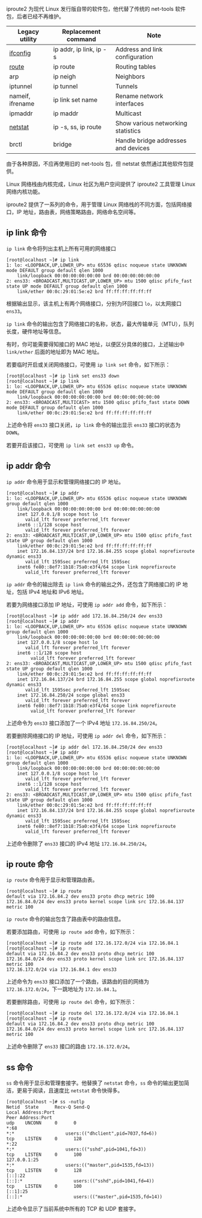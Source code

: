 iproute2 为现代 Linux 发行版自带的软件包，他代替了传统的 net-tools 软件包，后者已经不再维护。

| Legacy utility                                                           | Replacement command     | Note                                |
| ------------------------------------------------------------------------ | ----------------------- | ----------------------------------- |
| [ifconfig](https://en.wikipedia.org/wiki/Ifconfig "Ifconfig")            | ip addr, ip link, ip -s | Address and link configuration      |
| [route](https://en.wikipedia.org/wiki/Route_(command) "Route (command)") | ip route                | Routing tables                      |
| arp                                                                      | ip neigh                | Neighbors                           |
| iptunnel                                                                 | ip tunnel               | Tunnels                             |
| nameif, ifrename                                                         | ip link set name        | Rename network interfaces           |
| ipmaddr                                                                  | ip maddr                | Multicast                           |
| [netstat](https://en.wikipedia.org/wiki/Netstat "Netstat")               | ip -s, ss, ip route     | Show various networking statistics  |
| brctl                                                                    | bridge                  | Handle bridge addresses and devices |

由于各种原因，不应再使用旧的 net-tools 包，但 netstat 依然通过其他软件包提供。

Linux 网络栈由内核完成，Linux 社区为用户空间提供了 iproute2 工具管理 Linux 网络内核功能。

iproute2 提供了一系列的命令，用于管理 Linux 网络栈的不同方面，包括网络接口，IP 地址，路由表，网络策略路由，网络命名空间等。

## ip link 命令

`ip link` 命令将列出主机上所有可用的网络接口

```text
[root@localhost ~]# ip link
1: lo: <LOOPBACK,UP,LOWER_UP> mtu 65536 qdisc noqueue state UNKNOWN mode DEFAULT group default qlen 1000
    link/loopback 00:00:00:00:00:00 brd 00:00:00:00:00:00
2: ens33: <BROADCAST,MULTICAST,UP,LOWER_UP> mtu 1500 qdisc pfifo_fast state UP mode DEFAULT group default qlen 1000
    link/ether 00:0c:29:01:5e:e2 brd ff:ff:ff:ff:ff:ff
```

根据输出显示，该主机上有两个网络接口，分别为环回接口 `lo`，以太网接口 `ens33`。

`ip link` 命令的输出包含了网络接口的名称，状态，最大传输单元（MTU），队列长度，硬件地址等信息。

有时，你可能需要得知接口的 MAC 地址，以便区分具体的接口，上述输出中 `link/ether` 后面的地址即为 MAC 地址。

若要临时开启或关闭网络接口，可使用 `ip link set` 命令，如下所示：

```text
[root@localhost ~]# ip link set ens33 down
[root@localhost ~]# ip link
1: lo: <LOOPBACK,UP,LOWER_UP> mtu 65536 qdisc noqueue state UNKNOWN mode DEFAULT group default qlen 1000
    link/loopback 00:00:00:00:00:00 brd 00:00:00:00:00:00
2: ens33: <BROADCAST,MULTICAST> mtu 1500 qdisc pfifo_fast state DOWN mode DEFAULT group default qlen 1000
    link/ether 00:0c:29:01:5e:e2 brd ff:ff:ff:ff:ff:ff
```

上述命令将 `ens33` 接口关闭，`ip link` 命令的输出显示 `ens33` 接口的状态为 `DOWN`。

若要开启该接口，可使用 `ip link set ens33 up` 命令。

## ip addr 命令

`ip addr` 命令用于显示和管理网络接口的 IP 地址。

```text
[root@localhost ~]# ip addr
1: lo: <LOOPBACK,UP,LOWER_UP> mtu 65536 qdisc noqueue state UNKNOWN group default qlen 1000
    link/loopback 00:00:00:00:00:00 brd 00:00:00:00:00:00
    inet 127.0.0.1/8 scope host lo
       valid_lft forever preferred_lft forever
    inet6 ::1/128 scope host
       valid_lft forever preferred_lft forever
2: ens33: <BROADCAST,MULTICAST,UP,LOWER_UP> mtu 1500 qdisc pfifo_fast state UP group default qlen 1000
    link/ether 00:0c:29:01:5e:e2 brd ff:ff:ff:ff:ff:ff
    inet 172.16.84.137/24 brd 172.16.84.255 scope global noprefixroute dynamic ens33
       valid_lft 1595sec preferred_lft 1595sec
    inet6 fe80::8ef7:1b18:75a0:e3f4/64 scope link noprefixroute
       valid_lft forever preferred_lft forever
```

`ip addr` 命令的输出除去 `ip link` 命令的输出之外，还包含了网络接口的 IP 地址，包括 IPv4 地址和 IPv6 地址。

若要为网络接口添加 IP 地址，可使用 `ip addr add` 命令，如下所示：

```text
[root@localhost ~]# ip addr add 172.16.84.250/24 dev ens33
[root@localhost ~]# ip addr
1: lo: <LOOPBACK,UP,LOWER_UP> mtu 65536 qdisc noqueue state UNKNOWN group default qlen 1000
    link/loopback 00:00:00:00:00:00 brd 00:00:00:00:00:00
    inet 127.0.0.1/8 scope host lo
       valid_lft forever preferred_lft forever
    inet6 ::1/128 scope host
         valid_lft forever preferred_lft forever
2: ens33: <BROADCAST,MULTICAST,UP,LOWER_UP> mtu 1500 qdisc pfifo_fast state UP group default qlen 1000
    link/ether 00:0c:29:01:5e:e2 brd ff:ff:ff:ff:ff:ff
    inet 172.16.84.137/24 brd 172.16.84.255 scope global noprefixroute dynamic ens33
       valid_lft 1595sec preferred_lft 1595sec
    inet 172.16.84.250/24 scope global ens33
       valid_lft forever preferred_lft forever
    inet6 fe80::8ef7:1b18:75a0:e3f4/64 scope link noprefixroute
         valid_lft forever preferred_lft forever
```

上述命令为 `ens33` 接口添加了一个 IPv4 地址 `172.16.84.250/24`。

若要删除网络接口的 IP 地址，可使用 `ip addr del` 命令，如下所示：

```text
[root@localhost ~]# ip addr del 172.16.84.250/24 dev ens33
[root@localhost ~]# ip addr
1: lo: <LOOPBACK,UP,LOWER_UP> mtu 65536 qdisc noqueue state UNKNOWN group default qlen 1000
    link/loopback 00:00:00:00:00:00 brd 00:00:00:00:00:00
    inet 127.0.0.1/8 scope host lo
       valid_lft forever preferred_lft forever
    inet6 ::1/128 scope host
       valid_lft forever preferred_lft forever
2: ens33: <BROADCAST,MULTICAST,UP,LOWER_UP> mtu 1500 qdisc pfifo_fast state UP group default qlen 1000
    link/ether 00:0c:29:01:5e:e2 brd ff:ff:ff:ff:ff:ff
    inet 172.16.84.137/24 brd 172.16.84.255 scope global noprefixroute dynamic ens33
       valid_lft 1595sec preferred_lft 1595sec
    inet6 fe80::8ef7:1b18:75a0:e3f4/64 scope link noprefixroute
       valid_lft forever preferred_lft forever
```

上述命令删除了 `ens33` 接口的 IPv4 地址 `172.16.84.250/24`。

## ip route 命令

`ip route` 命令用于显示和管理路由表。

```text
[root@localhost ~]# ip route
default via 172.16.84.2 dev ens33 proto dhcp metric 100
172.16.84.0/24 dev ens33 proto kernel scope link src 172.16.84.137 metric 100
```

`ip route` 命令的输出包含了路由表中的路由信息。

若要添加路由，可使用 `ip route add` 命令，如下所示：

```text
[root@localhost ~]# ip route add 172.16.172.0/24 via 172.16.84.1
[root@localhost ~]# ip route
default via 172.16.84.2 dev ens33 proto dhcp metric 100
172.16.84.0/24 dev ens33 proto kernel scope link src 172.16.84.137 metric 100
172.16.172.0/24 via 172.16.84.1 dev ens33
```

上述命令为 `ens33` 接口添加了一个路由，该路由的目的网络为 `172.16.172.0/24`，下一跳地址为 `172.16.84.1`。

若要删除路由，可使用 `ip route del` 命令，如下所示：

```text
[root@localhost ~]# ip route del 172.16.172.0/24 via 172.16.84.1
[root@localhost ~]# ip route
default via 172.16.84.2 dev ens33 proto dhcp metric 100
172.16.84.0/24 dev ens33 proto kernel scope link src 172.16.84.137 metric 100
```

上述命令删除了 `ens33` 接口的路由 `172.16.172.0/24`。

## ss 命令

`ss` 命令用于显示和管理套接字。他替换了 `netstat` 命令，`ss` 命令的输出更加简洁，更易于阅读，且速度比 `netstat` 命令快得多。

```text
[root@localhost ~]# ss -nutlp
Netid  State      Recv-Q Send-Q                                                                      Local Address:Port                                                                                     Peer Address:Port
udp    UNCONN     0      0                                                                                       *:68                                                                                                  *:*                   users:(("dhclient",pid=7037,fd=6))
tcp    LISTEN     0      128                                                                                     *:22                                                                                                  *:*                   users:(("sshd",pid=1041,fd=3))
tcp    LISTEN     0      100                                                                             127.0.0.1:25                                                                                                  *:*                   users:(("master",pid=1535,fd=13))
tcp    LISTEN     0      128                                                                                  [::]:22                                                                                               [::]:*                   users:(("sshd",pid=1041,fd=4))
tcp    LISTEN     0      100                                                                                 [::1]:25                                                                                               [::]:*                   users:(("master",pid=1535,fd=14))
```

上述命令显示了当前系统中所有的 TCP 和 UDP 套接字。

